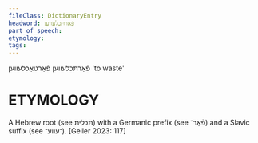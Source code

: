 ```yaml
---
fileClass: DictionaryEntry
headword: פֿאַרתּכלעווען
part_of_speech: 
etymology: 
tags: 
---
```

פֿאַרתּכלעווען
פֿאַרטאַכלעווען
'to waste'

ETYMOLOGY
===========
A Hebrew root (see תּכלית) with a Germanic prefix (see פֿאַר־) and a Slavic suffix (see ־עווע־).
[Geller 2023: 117]